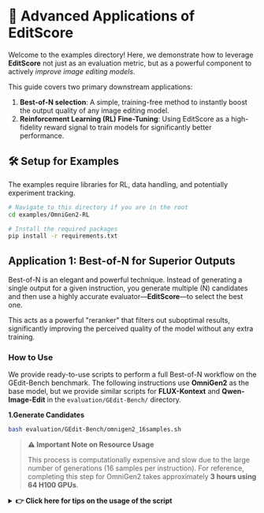 # 🚀 Advanced Applications of EditScore

Welcome to the examples directory! Here, we demonstrate how to leverage **EditScore** not just as an evaluation metric, but as a powerful component to actively *improve image editing models*.

This guide covers two primary downstream applications:
1. **Best-of-N selection**: A simple, training-free method to instantly boost the output quality of any image editing model.
2. **Reinforcement Learning (RL) Fine-Tuning**: Using EditScore as a high-fidelity reward signal to train models for significantly better performance.

## 🛠️ Setup for Examples
The examples require libraries for RL, data handling, and potentially experiment tracking.
```bash
# Navigate to this directory if you are in the root
cd examples/OmniGen2-RL

# Install the required packages
pip install -r requirements.txt
```

## Application 1: Best-of-N for Superior Outputs
Best-of-N is an elegant and powerful technique. Instead of generating a single output for a given instruction, you generate multiple (N) candidates and then use a highly accurate evaluator—**EditScore**—to select the best one.

This acts as a powerful "reranker" that filters out suboptimal results, significantly improving the perceived quality of the model without any extra training.

### How to Use
We provide ready-to-use scripts to perform a full Best-of-N workflow on the GEdit-Bench benchmark. The following instructions use **OmniGen2** as the base model, but we provide similar scripts for **FLUX-Kontext** and **Qwen-Image-Edit** in the `evaluation/GEdit-Bench/` directory.

**1.Generate Candidates**
```bash
bash evaluation/GEdit-Bench/omnigen2_16samples.sh
```

> **⚠️ Important Note on Resource Usage**
>
> This process is computationally expensive and slow due to the large number of generations (16 samples per instruction). For reference, completing this step for OmniGen2 takes approximately **3 hours using 64 H100 GPUs**.

<details>
<summary><strong>👉 Click here for tips on the usage of the script</strong></summary>

- **Distributed Inference**: Our scripts natively support multi-machine and multi-GPU execution. To run inference across 4 machines, for example, execute the following commands on each respective machine:
```bash
# On the first machine (rank 0)
bash evaluation/GEdit-Bench/omnigen2_16samples.sh --world_size 4 --rank 0

# On the second machine (rank 1)
bash evaluation/GEdit-Bench/omnigen2_16samples.sh --world_size 4 --rank 1

# ...and so on for ranks 2 and 3.
```

- **GPU Configuration**: You can adjust the number of GPUs used per machine by modifying the num_gpus_per_machine variable inside the script.
- **Monitoring Progress**: The scripts utilize nohup for background execution. We recommend monitoring the file (specified in the script file) to track the status and progress of the generation process.

**2.Score and Select**
Next, use EditScore to evaluate all N candidates and identify the one with the highest score.

```bash
bash evaluation/GEdit-Bench/omnigen2_16samples_select_best_editscore_pass1.sh # EditScore-7B, single pass
bash evaluation/GEdit-Bench/omnigen2_16samples_select_best_editscore_pass4.sh # EditScore-7B, Avg@4
```

**3.Evaluate**
Next, evaluate on GEdit-Bench see the benefits of applying EditScore.
```bash
bash evaluation/GEdit-Bench/omnigen2_16samples_select_best_editscore_pass1_eval.sh
bash evaluation/GEdit-Bench/omnigen2_16samples_select_best_editscore_pass4_eval.sh
```